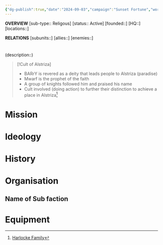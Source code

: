 ```yaml
---
{"dg-publish":true,"date":"2024-09-03","campaign":"Sunset Fortune","world":"Tor","game_date":null,"type":"faction","first mentioned":null,"met":null,"rel":null,"tags":["faction","VoR"],"icon":"FasUsers","permalink":"/valor-of-rain/cult-of-alstriza/","dgPassFrontmatter":true,"created":"2024-09-03T16:44:32.961+09:30","updated":"2024-10-14T14:30:52.010+10:30"}
---
```


**OVERVIEW**
[sub-type:: Religous]
[status:: Active]
[founded::]
[HQ::]
[locations::]

**RELATIONS**
[subunits::]
[allies::]
[enemies::]

# 
(description::)



> [!Cult of Alstriza]
> - BARrY is revered as a deity that leads people to Alstriza (paradise)
> - Mwarf is the prophet of the faith
> - A group of knights followed him and praised his name
> - Cult involved (doing action) to further their distinction to achieve a place in Alstriza[^1]


# Mission


# Ideology



# History





# Organisation



## Name of Sub faction 



# Equipment



[^1]:[Harlocke Family](https://docs.google.com/document/d/17jUQunA8RuHEjGni2In7sa49MJ713XFDA6A4ZlBIc_Y/edit?tab=t.0)